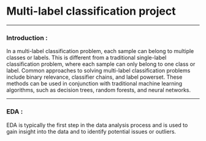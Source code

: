 # Multi-label classification project

---

### Introduction :
In a multi-label classification problem, each sample can belong to multiple classes or labels. This is different from a traditional single-label classification problem, where each sample can only belong to one class or label. Common approaches to solving multi-label classification problems include binary relevance, classifier chains, and label powerset. These methods can be used in conjunction with traditional machine learning algorithms, such as decision trees, random forests, and neural networks.

---

### EDA :
EDA is typically the first step in the data analysis process and is used to gain insight into the data and to identify potential issues or outliers.
